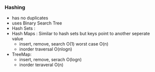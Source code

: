 

### Hashing
- has no duplicates
- uses Binary Search Tree
- Hash Sets :
- Hash Maps : Similar to  hash sets but keys point to another seperate value
	- insert, remove, search O(1)  worst case O(n)
	- inorder traversal O(nlogn)
- TreeMap:
	- insert, remove, serach O(logn)
	- inorder teraveral O(n)